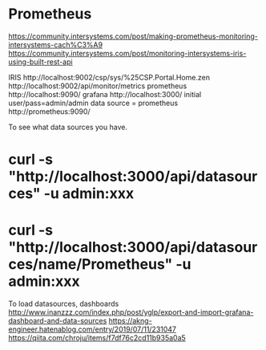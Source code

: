 # Prometheus

https://community.intersystems.com/post/making-prometheus-monitoring-intersystems-cach%C3%A9
https://community.intersystems.com/post/monitoring-intersystems-iris-using-built-rest-api


IRIS
http://localhost:9002/csp/sys/%25CSP.Portal.Home.zen
http://localhost:9002/api/monitor/metrics
prometheus
http://localhost:9090/
grafana
http://localhost:3000/
 initial user/pass=admin/admin 
 data source = prometheus http://prometheus:9090/


To see what data sources you have.
# curl -s "http://localhost:3000/api/datasources" -u admin:xxx
# curl -s "http://localhost:3000/api/datasources/name/Prometheus" -u admin:xxx


To load datasources, dashboards
http://www.inanzzz.com/index.php/post/yglp/export-and-import-grafana-dashboard-and-data-sources
https://akng-engineer.hatenablog.com/entry/2019/07/11/231047
https://qiita.com/chroju/items/f7df76c2cd11b935a0a5

